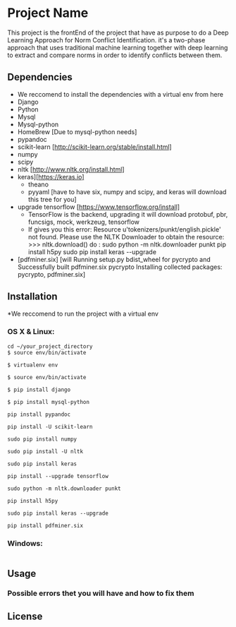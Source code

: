 # Project Name

This project is the frontEnd of the project that have as purpose to do a Deep Learning Approach for Norm Conflict Identification.
it's a two-phase approach that uses traditional machine learning together with deep learning to extract and compare norms in order to identify conflicts between them.

## Dependencies
* We reccomend to install the dependencies with a virtual env from here 
* Django
* Python
* Mysql
* Mysql-python
* HomeBrew [Due to mysql-python needs]
* pypandoc
* scikit-learn [http://scikit-learn.org/stable/install.html]
* numpy
* scipy
* nltk [http://www.nltk.org/install.html]
* keras][https://keras.io]
  * theano
  * pyyaml [have to have six, numpy and scipy, and keras will download this tree for you]
* upgrade tensorflow [https://www.tensorflow.org/install]
  * TensorFlow is the backend, upgrading it will download protobuf, pbr, funcsigs, mock, werkzeug, tensorflow 
  * If gives you this error: Resource u'tokenizers/punkt/english.pickle' not found.  Please
  use the NLTK Downloader to obtain the resource:  >>> nltk.download() do : sudo python -m nltk.downloader punkt 
 pip install h5py
 sudo pip install keras --upgrade
* [pdfminer.six] [will Running setup.py bdist_wheel for pycrypto and Successfully built pdfminer.six pycrypto
Installing collected packages: pycrypto, pdfminer.six]

## Installation
*We reccomend to run the project with a virtual env
### OS X & Linux:

```sh$
cd ~/your_project_directory
$ source env/bin/activate
```
```sh$
$ virtualenv env
```
```sh$
$ source env/bin/activate
```
```sh$
$ pip install django
```
```sh$
$ pip install mysql-python
```
```sh$
pip install pypandoc
```
```sh$
pip install -U scikit-learn
```
```sh$
sudo pip install numpy
```
```sh$
sudo pip install -U nltk 
```
```sh$
sudo pip install keras
```
```sh$
pip install --upgrade tensorflow 
```
```sh$
sudo python -m nltk.downloader punkt 
```
```sh$ 
pip install h5py
```
```sh$
sudo pip install keras --upgrade
```
```sh$
pip install pdfminer.six
```



### Windows:

```sh

```

## Usage


### Possible errors thet you will have and how to fix them


## License
